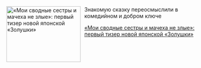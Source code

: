 <!--2025-07-29 11:45:11-->
<div class="yb">
  <div class="rss kino_kino"><a href="https://www.kino-teatr.ru/kino/news/y2025/7-29/38481/" title="«Мои сводные сестры и мачеха не злые»: первый тизер новой японской «Золушки»"><img src="https://www.kino-teatr.ru/news/1/8/38481/poster.jpg" width="196" height="147" align="left" hspace="5" style="margin: 0px 10px 0px 5px" alt="«Мои сводные сестры и мачеха не злые»: первый тизер новой японской «Золушки»"/></a>Знакомую сказку переосмыслили в комедийном и добром ключе <p class="titl"><a href="https://www.kino-teatr.ru/kino/news/y2025/7-29/38481/">«Мои сводные сестры и мачеха не злые»: первый тизер новой японской «Золушки»</a></p></div>
</div>
